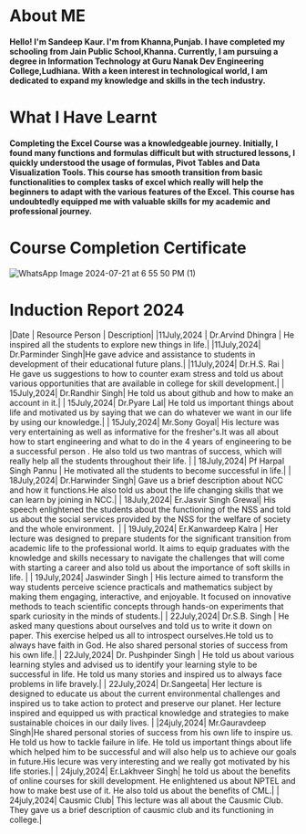 # About ME
#### Hello! I'm Sandeep Kaur. I'm from Khanna,Punjab. I have completed my schooling from Jain Public School,Khanna. Currently, I am pursuing a degree in Information Technology at Guru Nanak Dev Engineering College,Ludhiana. With a keen interest in technological world, I am dedicated to expand my knowledge and skills in the tech industry.

# What I Have Learnt
#### Completing the Excel Course was a knowledgeable journey. Initially, I found many functions and formulas difficult but with structured lessons, I quickly understood the usage of formulas, Pivot Tables and Data Visualization Tools. This course has smooth transition from basic functionalities to complex tasks of excel which really will help the beginners to adapt with the various features of the Excel. This course has undoubtedly equipped me with valuable skills for my academic and professional journey.

# Course Completion Certificate
![WhatsApp Image 2024-07-21 at 6 55 50 PM (1)](https://github.com/user-attachments/assets/e03e9f1a-8f52-44cc-b57d-427f85d13d4b)

# Induction Report 2024


|Date | Resource Person  | Description|
|11July,2024 | Dr.Arvind Dhingra | He inspired all the students to explore new things in life.|
|11July,2024| Dr.Parminder Singh|He gave advice and assistance to students in development of their educational future plans.|
|11July,2024| Dr.H.S. Rai | He gave us suggestions to how to counter exam stress and told us about various opportunities that are available in college for skill development.|
| 15July,2024| Dr.Randhir Singh| He told us about github and how to make an account in it.|
| 15July,2024| Dr.Pyare Lal| He told us important things about life and motivated us by saying that we can do whatever we want in our life by using our knowledge.|
| 15July,2024| Mr.Sony Goyal| His lecture was very entertaining as well as informative for the fresher's.It was all about how to start engineering and what to do in the 4 years of engineering to be a successful person . He also told us two mantras of success, which will really help all the students throughout their life. |
| 18July,2024| Pf Harpal Singh Pannu | He motivated all the students to become successful in life.|
| 18July,2024| Dr.Harwinder Singh| Gave us a brief description about NCC and how it functions.He also told us about the life changing skills that we can learn by joining in NCC.|
| 18July,2024| Er.Jasvir Singh Grewal| His speech enlightened the students about the functioning of the NSS and told us about the social services provided by the NSS for the welfare of society and the whole environment.  |
| 19July,2024| Er.Kanwardeep Kalra | Her lecture was designed to prepare students for the significant transition from academic life to the professional world. It aims to equip graduates with the knowledge and skills necessary to navigate the challenges that will come with starting a career and also told us about the importance of soft skills in life. |
| 19July,2024| Jaswinder Singh | His lecture aimed to transform the way students perceive science practicals and mathematics subject by making them engaging, interactive, and enjoyable. It focused on innovative methods to teach scientific concepts through hands-on experiments that spark curiosity in the minds of students.|
| 22July,2024| Dr.S.B. Singh | He asked many questions about ourselves and told us to write it down on paper. This exercise helped us all to introspect ourselves.He told us to always have faith in God. He also shared personal stories of success from his own life.|
| 22July,2024| Dr. Pushpinder Singh | He told us about various learning styles and advised us to identify your learning style to be successful in life. He told us many stories and inspired us to always face problems in life bravely.|
| 22July,2024| Dr.Sangeeta| Her lecture is designed to educate us about the current environmental challenges and inspired us to take action to protect and preserve our planet. Her lecture inspired and equipped us with practical knowledge and strategies to make sustainable choices in our daily lives. |
|24july,2024| Mr.Gauravdeep Singh|He shared personal stories of success from his own life to inspire us. He told us how to tackle failure in life. He told us important things about life which helped him to be successful and will also help us to achieve our goals in future.His lecure was very interesting and we really got motivated by his life stories.|
| 24july,2024| Er.Lakhveer Singh| he told us about the benefits of online courses for skill development. He enlightened us about NPTEL and how to make best use of it. He also told us about the benefits of CML.|
| 24july,2024| Causmic Club| This lecture was all about the Causmic Club. They gave us a brief description of causmic club and its functioning in college.|


